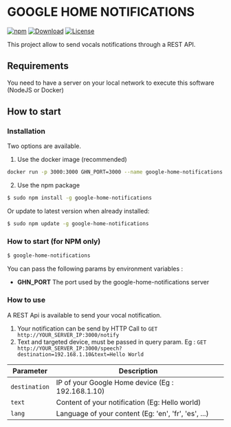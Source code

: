 # GOOGLE HOME NOTIFICATIONS

[![npm](https://img.shields.io/npm/v/google-home-notifications?color=blue&logo=npm)](https://www.npmjs.com/package/google-home-notifications)
[![Download](https://img.shields.io/npm/dw/google-home-notifications.svg?color=7986CB&logo=npm)](https://npmcharts.com/compare/google-home-notifications?minimal=true)
[![License](https://img.shields.io/npm/l/google-home-notifications.svg?color=ff69b4)](https://github.com/rtrompier/google-home-notifications/blob/main/LICENSE)


This project allow to send vocals notifications through a REST API.

## Requirements

You need to have a server on your local network to execute this software (NodeJS or Docker)

## How to start

### Installation

Two options are available.

1. Use the docker image (recommended)

```sh
docker run -p 3000:3000 GHN_PORT=3000 --name google-home-notifications -d rtrompier/google-home-notifications:latest
```

2. Use the npm package

```sh
$ sudo npm install -g google-home-notifications
```
Or update to latest version when already installed:
```sh
$ sudo npm update -g google-home-notifications
```

### How to start (for NPM only)

```sh
$ google-home-notifications
```

You can pass the following params by environment variables : 
* **GHN_PORT** The port used by the google-home-notifications server


### How to use
A REST Api is available to send your vocal notification.

1. Your notification can be send by HTTP Call to `GET http://YOUR_SERVER_IP:3000/notify`
1. Text and targeted device, must be passed in query param. Eg : `GET http://YOUR_SERVER_IP:3000/speech?destination=192.168.1.10&text=Hello World`

| Parameter | Description |
| --- | --- |
| `destination` | IP of your Google Home device (Eg : 192.168.1.10) |
| `text` | Content of your notification (Eg: Hello world) |
| `lang` | Language of your content (Eg: 'en', 'fr', 'es', ...) |



